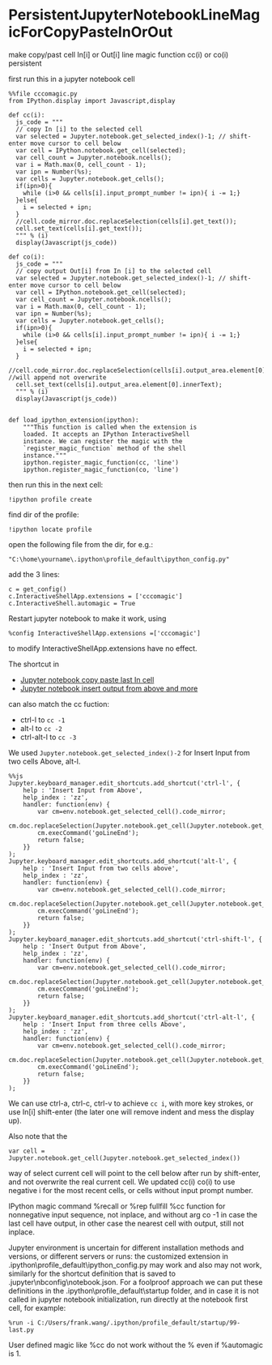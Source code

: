 # PersistentJupyterNotebookLineMagicForCopyPasteInOrOut

make copy/past cell In[i] or Out[i] line magic function cc(i) or co(i) persistent

first run this in a jupyter notebook cell

```
%%file cccomagic.py
from IPython.display import Javascript,display

def cc(i):
  js_code = """
  // copy In [i] to the selected cell
  var selected = Jupyter.notebook.get_selected_index()-1; // shift-enter move cursor to cell below
  var cell = IPython.notebook.get_cell(selected);
  var cell_count = Jupyter.notebook.ncells();
  var i = Math.max(0, cell_count - 1);
  var ipn = Number(%s);
  var cells = Jupyter.notebook.get_cells();
  if(ipn>0){
    while (i>0 && cells[i].input_prompt_number != ipn){ i -= 1;}
  }else{
    i = selected + ipn;
  }
  //cell.code_mirror.doc.replaceSelection(cells[i].get_text());
  cell.set_text(cells[i].get_text());
  """ % (i)
  display(Javascript(js_code))

def co(i):
  js_code = """
  // copy output Out[i] from In [i] to the selected cell
  var selected = Jupyter.notebook.get_selected_index()-1; // shift-enter move cursor to cell below
  var cell = IPython.notebook.get_cell(selected);
  var cell_count = Jupyter.notebook.ncells();
  var i = Math.max(0, cell_count - 1);
  var ipn = Number(%s);
  var cells = Jupyter.notebook.get_cells();
  if(ipn>0){
    while (i>0 && cells[i].input_prompt_number != ipn){ i -= 1;}
  }else{
    i = selected + ipn;
  }
  //cell.code_mirror.doc.replaceSelection(cells[i].output_area.element[0].innerText); //will append not overwrite
  cell.set_text(cells[i].output_area.element[0].innerText);
  """ % (i)
  display(Javascript(js_code))
    
    
def load_ipython_extension(ipython):
    """This function is called when the extension is
    loaded. It accepts an IPython InteractiveShell
    instance. We can register the magic with the
    `register_magic_function` method of the shell
    instance."""
    ipython.register_magic_function(cc, 'line')
    ipython.register_magic_function(co, 'line')
```    

then run this in the next cell:
```
!ipython profile create
```

find dir of the profile:
```
!ipython locate profile 
```

open the following file from the dir, for e.g.:
```
"C:\home\yourname\.ipython\profile_default\ipython_config.py"
```

add the 3 lines:
```
c = get_config()
c.InteractiveShellApp.extensions = ['cccomagic']
c.InteractiveShell.automagic = True
```

Restart jupyter notebook to make it work, using 

`%config InteractiveShellApp.extensions =['cccomagic']` 

to modify InteractiveShellApp.extensions have no effect.

The shortcut in 
 - [Jupyter notebook copy paste last In cell](https://web.archive.org/web/20200822013547/https://www.linkedin.com/pulse/jupyter-notbook-copy-paste-last-cell-wang-frank)
 - [Jupyter notebook insert output from above and more](https://web.archive.org/web/20200904003015/https://www.linkedin.com/pulse/jupyter-notebook-insert-output-from-above-more-wang-frank) 

can also match the cc fuction:
- ctrl-l to `cc -1` 
- alt-l to `cc -2`
- ctrl-alt-l to `cc -3`

We used `Jupyter.notebook.get_selected_index()-2` for Insert Input from two cells Above, alt-l.
```
%%js
Jupyter.keyboard_manager.edit_shortcuts.add_shortcut('ctrl-l', {
    help : 'Insert Input from Above',
    help_index : 'zz',
    handler: function(env) {
        var cm=env.notebook.get_selected_cell().code_mirror;
        cm.doc.replaceSelection(Jupyter.notebook.get_cell(Jupyter.notebook.get_selected_index()-1).get_text());
        cm.execCommand('goLineEnd');
        return false;
    }}
);
Jupyter.keyboard_manager.edit_shortcuts.add_shortcut('alt-l', {
    help : 'Insert Input from two cells above',
    help_index : 'zz',
    handler: function(env) {
        var cm=env.notebook.get_selected_cell().code_mirror;
        cm.doc.replaceSelection(Jupyter.notebook.get_cell(Jupyter.notebook.get_selected_index()-2).get_text());
        cm.execCommand('goLineEnd');
        return false;
    }}
);
Jupyter.keyboard_manager.edit_shortcuts.add_shortcut('ctrl-shift-l', {
    help : 'Insert Output from Above',
    help_index : 'zz',
    handler: function(env) {
        var cm=env.notebook.get_selected_cell().code_mirror;
        cm.doc.replaceSelection(Jupyter.notebook.get_cell(Jupyter.notebook.get_selected_index()-1).output_area.element[0].innerText);
        cm.execCommand('goLineEnd');
        return false;
    }}
);
Jupyter.keyboard_manager.edit_shortcuts.add_shortcut('ctrl-alt-l', {
    help : 'Insert Input from three cells Above',
    help_index : 'zz',
    handler: function(env) {
        var cm=env.notebook.get_selected_cell().code_mirror;
        cm.doc.replaceSelection(Jupyter.notebook.get_cell(Jupyter.notebook.get_selected_index()-3).get_text());
        cm.execCommand('goLineEnd');
        return false;
    }}
);
```
We can use ctrl-a, ctrl-c, ctrl-v to achieve `cc i`, with more key strokes, or use In[i] shift-enter (the later one will remove indent and mess the display up). 


Also note that the
 
`var cell = Jupyter.notebook.get_cell(Jupyter.notebook.get_selected_index())` 

way of select current cell will point to the cell below after run by shift-enter, and not overwrite the real current cell.
We updated cc(i) co(i) to use negative i for the most recent cells, or cells without input prompt number.

IPython magic command %recall or %rep fullfill %cc function for nonnegative input sequence, not inplace, and without arg co -1 in case the last cell have output, in other case the nearest cell with output, still not inplace.

Jupyter environment is uncertain for different installation methods and versions, or different servers or runs: the customized extension in .ipython\profile_default\ipython_config.py may work and also may not work, similarly for the shortcut definition that is saved to .jupyter\nbconfig\notebook.json. For a foolproof approach we can put these definitions in the .ipython\profile_default\startup folder, and in case it is not called in jupyter notebook initialization, run directly at the notebook first cell, for example:

```%run -i C:/Users/frank.wang/.ipython/profile_default/startup/99-last.py```

User defined magic like %cc do not work without the % even if %automagic is 1.  